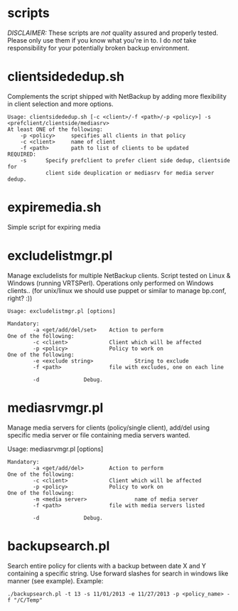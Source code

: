 scripts
=======
_DISCLAIMER:_ These scripts are _not_ quality assured and properly tested. Please only use them if you know what you're in to. I do _not_ take responsibility for your potentially broken backup environment.

# clientsidededup.sh
Complements the script shipped with NetBackup by adding more flexibility in client selection and more options.

    Usage: clientsidededup.sh [-c <client>/-f <path>/-p <policy>] -s <prefclient/clientside/mediasrv>
    At least ONE of the following:
        -p <policy>     specifies all clients in that policy
        -c <client>     name of client
        -f <path>       path to list of clients to be updated
    REQUIRED:
        -s      Specify prefclient to prefer client side dedup, clientside for
                client side deuplication or mediasrv for media server dedup.

# expiremedia.sh
Simple script for expiring media

# excludelistmgr.pl
Manage excludelists for multiple NetBackup clients. Script tested on Linux & Windows (running VRTSPerl). Operations only performed on Windows clients.. (for unix/linux we should use puppet or similar to manage bp.conf, right? :))

    Usage: excludelistmgr.pl [options]

    Mandatory:
            -a <get/add/del/set>    Action to perform
    One of the following:
            -c <client>             Client which will be affected
            -p <policy>             Policy to work on
    One of the following:
            -e <exclude string>             String to exclude
            -f <path>               file with excludes, one on each line

            -d              Debug.


# mediasrvmgr.pl
Manage media servers for clients (policy/single client), add/del using specific media server or file containing media servers wanted.

Usage: mediasrvmgr.pl [options]

    Mandatory:
            -a <get/add/del>        Action to perform
    One of the following:
            -c <client>             Client which will be affected
            -p <policy>             Policy to work on
    One of the following:
            -m <media server>               name of media server
            -f <path>               file with media servers listed

            -d              Debug.


# backupsearch.pl
Search entire policy for clients with a backup between date X and Y containing a specific string. Use forward
slashes for search in windows like manner (see example).
Example:

    ./backupsearch.pl -t 13 -s 11/01/2013 -e 11/27/2013 -p <policy_name> -f "/C/Temp"



